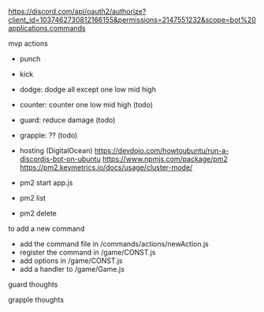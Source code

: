 https://discord.com/api/oauth2/authorize?client_id=1037462730812166155&permissions=2147551232&scope=bot%20applications.commands

mvp actions

- punch
- kick
- dodge: dodge all except one low mid high
- counter: counter one low mid high (todo)
- guard: reduce damage (todo)
- grapple: ?? (todo)

- hosting (DigitalOcean)
  https://devdojo.com/howtoubuntu/run-a-discordjs-bot-on-ubuntu
  https://www.npmjs.com/package/pm2
  https://pm2.keymetrics.io/docs/usage/cluster-mode/
- pm2 start app.js
- pm2 list
- pm2 delete

to add a new command

- add the command file in /commands/actions/newAction.js
- register the command in /game/CONST.js
- add options in /game/CONST.js
- add a handler to /game/Game.js

guard thoughts

grapple thoughts
